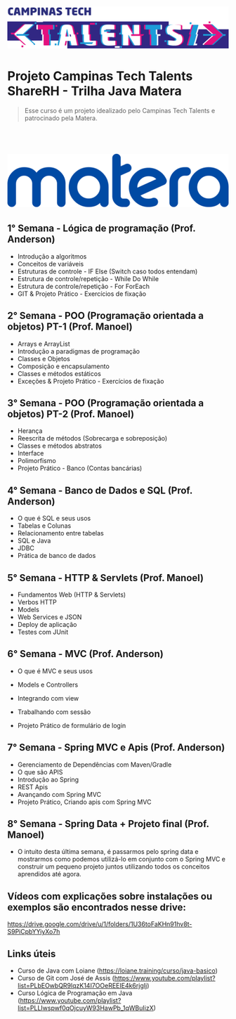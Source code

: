 <h1 align="center">
  <br>
  <a href="http://campinas.tech/campinas-tech-talents/"><img src="campinas_tech_talents-logo2.png" width="600"></a>
  <br>
</h1>


# Projeto Campinas Tech Talents ShareRH - Trilha Java Matera

> Esse curso é um projeto idealizado pelo Campinas Tech Talents e patrocinado pela Matera.

<h1 align="center">
  <br>
  <a href="https://www.matera.com/"><img src="matera-logo-azul11.png" width="600"></a>
  <br>
</h1>



## 1° Semana - Lógica de programação (Prof. Anderson)
- Introdução a algoritmos
- Conceitos de variáveis
- Estruturas de controle - IF Else (Switch caso todos entendam)
- Estrutura de controle/repetição - While Do While
- Estrutura de controle/repetição - For ForEach
- GIT & Projeto Prático - Exercícios de fixação

## 2° Semana - POO (Programação orientada a objetos) PT-1 (Prof. Manoel)
- Arrays e ArrayList
- Introdução a paradigmas de programação
- Classes e Objetos
- Composição e encapsulamento
- Classes e métodos estáticos
- Exceções & Projeto Prático - Exercícios de fixação

## 3° Semana - POO (Programação orientada a objetos) PT-2  (Prof. Manoel)
- Herança
- Reescrita de métodos (Sobrecarga e sobreposição)
- Classes e métodos abstratos
- Interface
- Polimorfismo
- Projeto Prático - Banco (Contas bancárias)

## 4° Semana - Banco de Dados e SQL (Prof. Anderson) 
- O que é SQL e seus usos
- Tabelas e Colunas
- Relacionamento entre tabelas
- SQL e Java
- JDBC
- Prática de banco de dados

## 5° Semana - HTTP & Servlets (Prof. Manoel)
- Fundamentos Web (HTTP & Servlets)
- Verbos HTTP
- Models
- Web Services e JSON 
- Deploy de aplicação
- Testes com JUnit

## 6° Semana - MVC (Prof. Anderson)
- O que é MVC e seus usos
- Models e Controllers
- Integrando com view
- Trabalhando com sessão

- Projeto Prático de formulário de login

## 7° Semana - Spring MVC e Apis (Prof. Anderson)
- Gerenciamento de Dependências com Maven/Gradle
- O que são APIS
- Introdução ao Spring
- REST Apis
- Avançando com Spring MVC
- Projeto Prático, Criando apis com Spring MVC

## 8° Semana - Spring Data + Projeto final (Prof. Manoel)
- O intuito desta última semana, é passarmos pelo spring data e mostrarmos como podemos utilizá-lo em conjunto com o Spring MVC e construir um pequeno projeto juntos utilizando todos os conceitos aprendidos até agora.

## Vídeos com explicações sobre instalações ou exemplos são encontrados nesse drive:
https://drive.google.com/drive/u/1/folders/1U36toFaKHn91hv8t-S9PiCpbYYiyXo7h

## Links úteis
* Curso de Java com Loiane (https://loiane.training/curso/java-basico)
* Curso de Git com José de Assis (https://www.youtube.com/playlist?list=PLbEOwbQR9lqzK14I7OOeREEIE4k6rjgIj)
* Curso Lógica de Programação em Java (https://www.youtube.com/playlist?list=PLLIwspwf0qOjcuyW93HawPb_1qWBuIizX)
